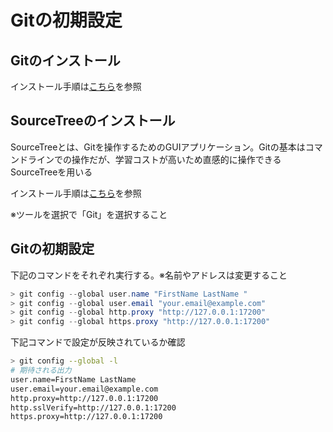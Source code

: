 # Gitの初期設定

## Gitのインストール

インストール手順は[こちら](https://www.curict.com/item/60/60bfe0e.html)を参照

## SourceTreeのインストール

SourceTreeとは、Gitを操作するためのGUIアプリケーション。Gitの基本はコマンドラインでの操作だが、学習コストが高いため直感的に操作できるSourceTreeを用いる

インストール手順は[こちら](https://sukkiri.jp/technologies/devtools/git/sourcetree_win.html)を参照

※ツールを選択で「Git」を選択すること

## Gitの初期設定

下記のコマンドをそれぞれ実行する。※名前やアドレスは変更すること

```powershell
> git config --global user.name "FirstName LastName "
> git config --global user.email "your.email@example.com"
> git config --global http.proxy "http://127.0.0.1:17200"
> git config --global https.proxy "http://127.0.0.1:17200"
```

下記コマンドで設定が反映されているか確認

```bash
> git config --global -l
# 期待される出力
user.name=FirstName LastName
user.email=your.email@example.com
http.proxy=http://127.0.0.1:17200
http.sslVerify=http://127.0.0.1:17200
https.proxy=http://127.0.0.1:17200
```
